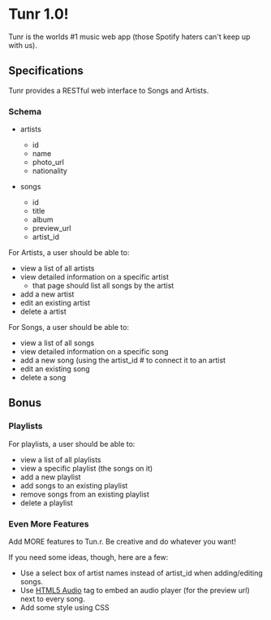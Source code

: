 # Tunr 1.0!

Tunr is the worlds #1 music web app (those Spotify haters can't keep up with us).

## Specifications

Tunr provides a RESTful web interface to Songs and Artists.

### Schema

* artists
  * id
  * name
  * photo_url
  * nationality

* songs
  * id
  * title
  * album
  * preview_url
  * artist_id


For Artists, a user should be able to:
  * view a list of all artists
  * view detailed information on a specific artist
    * that page should list all songs by the artist
  * add a new artist
  * edit an existing artist
  * delete a artist

For Songs, a user should be able to:
  * view a list of all songs
  * view detailed information on a specific song
  * add a new song (using the artist_id # to connect it to an artist
  * edit an existing song
  * delete a song

## Bonus

### Playlists

For playlists, a user should be able to:
* view a list of all playlists
* view a specific playlist (the songs on it)
* add a new playlist
* add songs to an existing playlist
* remove songs from an existing playlist
* delete a playlist

### Even More Features

Add MORE features to Tun.r. Be creative and do whatever you want!

If you need some ideas, though, here are a few:
* Use a select box of artist names instead of artist_id when adding/editing
  songs.
* Use [HTML5 Audio](http://www.w3schools.com/html/html5_audio.asp) tag to embed
  an audio player (for the preview url) next to every song.
* Add some style using CSS
